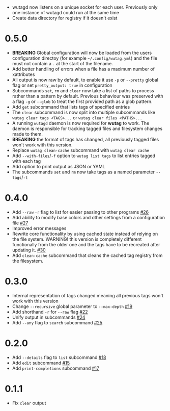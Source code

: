 #
* wutagd now listens on a unique socket for each user. Previously only one instance of wutagd could run at the same time
* Create data directory for registry if it doesn't exist

# 0.5.0
* **BREAKING** Global configuration will now be loaded from the users configuration directoy (for example `~/.config/wutag.yml`) and the file must not contain a `.` at the start of the filename.
* Add better handling of errors when a file has a maximum number of xattributes
* All output is now raw by default, to enable it use `-p` or `--pretty` global flag or set `pretty_output: true` in configuration
* Subcommands `set`, `rm` and `clear` now take a list of paths to process rather than a pattern by default. Previous behaviour was preserved with a flag `-g` or `--glob` to treat the first provided path as a glob pattern.
* Add `get` subcommand that lists tags of specified entries
* The `clear` subcommand is now split into multiple subcommands like `wutag clear tags <TAGS>...` or `wutag clear files <PATHS>...`
* A running `wutagd` daemon is now required for **wutag** to work. The daemon is responsible for tracking tagged files and filesystem changes made to them.
* **BREAKING** the format of tags has changed, all previously tagged files won't work with this version.
* Replace `wutag clean-cache` subcommand with `wutag clear cache`
* Add `--with-files`/`-f` option to `wutag list tags` to list entries tagged with each tag
* Add option to print output as JSON or YAML
* The subcommands `set` and `rm` now take tags as a named parameter `--tags`/`-t`

# 0.4.0

* Add `--raw` `-r` flag to list for easier passing to other programs [#26](https://github.com/wojciechkepka/wutag/pull/26)
* Add ability to modify base colors and other settings from a configuration file [#27](https://github.com/wojciechkepka/wutag/pull/27)
* Improved error messages
* Rewrite core functionality by using cached state instead of relying on the file system.
  WARNING! this version is completely different functionally from the older one and the tags have to be recreated
  after updating it. [#30](https://github.com/wojciechkepka/wutag/pull/30)
* Add `clean-cache` subcommand that cleans the cached tag registry from the filesystem.


# 0.3.0

* Internal representation of tags changed meaning all previous tags won't work with this version
* Change `--recursive` global parameter to `--max-depth` [#19](https://github.com/wojciechkepka/wutag/pull/19)
* Add shorthand `-r` for `--raw` flag [#22](https://github.com/wojciechkepka/wutag/pull/22)
* Unify output in subcommands [#24](https://github.com/wojciechkepka/wutag/pull/24)
* Add `--any` flag to `search` subcommand [#25](https://github.com/wojciechkepka/wutag/pull/25)


# 0.2.0

* Add `--details` flag to `list` subcommand [#18](https://github.com/wojciechkepka/wutag/pull/18)
* Add `edit` subcommand [#15](https://github.com/wojciechkepka/wutag/pull/15)
* Add `print-completions` subcommand [#17](https://github.com/wojciechkepka/wutag/pull/17)


# 0.1.1

* Fix `clear` output
